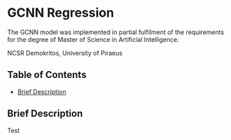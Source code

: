 # GCNN Regression

The GCNN model was implemented in partial fulfilment of the requirements for the degree of Master of Science in Artificial Intelligence.

NCSR Demokritos, University of Piraeus

## Table of Contents

- [Brief Description](#BriefDescription)

## Brief Description 

Test


